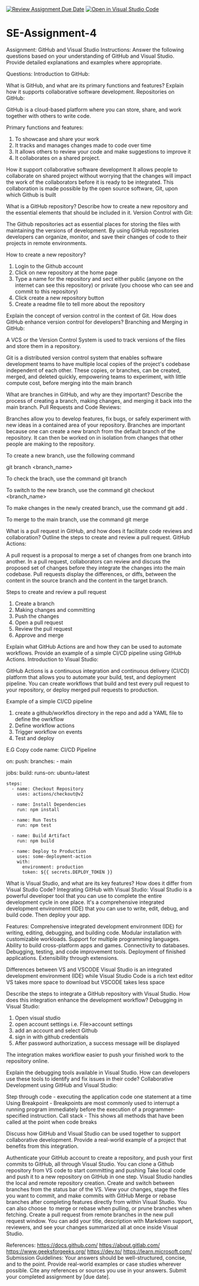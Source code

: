 [![Review Assignment Due Date](https://classroom.github.com/assets/deadline-readme-button-22041afd0340ce965d47ae6ef1cefeee28c7c493a6346c4f15d667ab976d596c.svg)](https://classroom.github.com/a/GvXCZgfk)
[![Open in Visual Studio Code](https://classroom.github.com/assets/open-in-vscode-2e0aaae1b6195c2367325f4f02e2d04e9abb55f0b24a779b69b11b9e10269abc.svg)](https://classroom.github.com/online_ide?assignment_repo_id=15600579&assignment_repo_type=AssignmentRepo)
# SE-Assignment-4
Assignment: GitHub and Visual Studio
Instructions:
Answer the following questions based on your understanding of GitHub and Visual Studio. Provide detailed explanations and examples where appropriate.

Questions:
Introduction to GitHub:

What is GitHub, and what are its primary functions and features? Explain how it supports collaborative software development.
Repositories on GitHub:

GitHub is a cloud-based platform where you can store, share, and work together with others to write code.

Primary functions and features:
1. To showcase and share your work
2. It tracks and manages changes made to code over time
3. It allows others to review your code and make suggestions to improve it
4. It collaborates on a shared project.

How it support collaborative software development
It allows people to collaborate on shared project without worrying that the changes will impact the work of the collaborators before it is ready to be integrated. This collaboration is made possible by the open source software, Git, upon which Github is built


What is a GitHub repository? Describe how to create a new repository and the essential elements that should be included in it.
Version Control with Git:

The Github repositories act as essential places for storing the files with maintaining the versions of development. By using GitHub repositories developers can organize, monitor, and save their changes of code to their projects in remote environments.

How to create a new repository?
1. Login to the Github account
2. Click on new repository at the home page
3. Type a name for the repository and sect either public (anyone on the internet can see this repository)  or private (you choose who can see and commit to this repository)
4. Click create a new repository button
5. Create a readme file to tell more about the repository

   
Explain the concept of version control in the context of Git. How does GitHub enhance version control for developers?
Branching and Merging in GitHub:

A VCS or the Version Control System is used to track versions of the files and store them in a repository. 

Git is a distributed version control system that enables software development teams to have multiple local copies of the project's codebase independent of each other. These copies, or branches, can be created, merged, and deleted quickly, empowering teams to experiment, with little compute cost, before merging into the main branch

What are branches in GitHub, and why are they important? Describe the process of creating a branch, making changes, and merging it back into the main branch.
Pull Requests and Code Reviews:

Branches allow you to develop features, fix bugs, or safely experiment with new ideas in a contained area of your repository.
Branches are important because one can create a new branch from the default branch of the repository. It can then be worked on in isolation from changes that other people are making to the repository.

To create a new branch, use the following command
  
  git branch <branch_name>

To check the brach, use the command
  git branch

To switch to the new branch, use the command
  git checkout <branch_name>

To make changes in the newly created branch, use the command 
git add .

To merge to the main branch, use the command 
git merge <branch-name>

What is a pull request in GitHub, and how does it facilitate code reviews and collaboration? Outline the steps to create and review a pull request.
GitHub Actions:

A pull request is a proposal to merge a set of changes from one branch into another. In a pull request, collaborators can review and discuss the proposed set of changes before they integrate the changes into the main codebase. Pull requests display the differences, or diffs, between the content in the source branch and the content in the target branch.

Steps to create and review a pull request
1. Create a branch
2. Making changes and committing
3. Push the changes
4. Open a pull request
5. Review the pull request
6. Approve and merge
   
Explain what GitHub Actions are and how they can be used to automate workflows. Provide an example of a simple CI/CD pipeline using GitHub Actions.
Introduction to Visual Studio:

GitHub Actions is a continuous integration and continuous delivery (CI/CD) platform that allows you to automate your build, test, and deployment pipeline. You can create workflows that build and test every pull request to your repository, or deploy merged pull requests to production.

Example of a simple CI/CD pipeline
1. create a github/workflos directory in the repo and add a YAML file to define the owrkflow
2. Define workflow actions
3. Trigger workflow on events
4. Test and deploy

E.G
Copy code
name: CI/CD Pipeline

on:
  push:
    branches:
      - main

jobs:
  build:
    runs-on: ubuntu-latest

    steps:
      - name: Checkout Repository
        uses: actions/checkout@v2

      - name: Install Dependencies
        run: npm install

      - name: Run Tests
        run: npm test

      - name: Build Artifact
        run: npm build

      - name: Deploy to Production
        uses: some-deployment-action
        with:
          environment: production
          token: ${{ secrets.DEPLOY_TOKEN }}


What is Visual Studio, and what are its key features? How does it differ from Visual Studio Code?
Integrating GitHub with Visual Studio:
Visual Studio is a powerful developer tool that you can use to complete the entire development cycle in one place. It's a comprehensive integrated development environment (IDE) that you can use to write, edit, debug, and build code. Then deploy your app.

Features:
Comprehensive integrated development environment (IDE) for writing, editing, debugging, and building code.
Modular installation with customizable workloads.
Support for multiple programming languages.
Ability to build cross-platform apps and games.
Connectivity to databases.
Debugging, testing, and code improvement tools.
Deployment of finished applications.
Extensibility through extensions.

Differences between VS and VSCODE
Visual Studio is an integrated development environment (IDE) while Visual Studio Code is a rich text editor
VS takes more space to download but VSCODE takes less space


Describe the steps to integrate a GitHub repository with Visual Studio. How does this integration enhance the development workflow?
Debugging in Visual Studio:

1. Open visual studio
2. open account settings i.e. File>account settings
3. add an account and select Github
4. sign in with github credentials
5. After password authorization, a success message will be displayed

The integration makes workflow easier to push your finished work to the repository online.

Explain the debugging tools available in Visual Studio. How can developers use these tools to identify and fix issues in their code?
Collaborative Development using GitHub and Visual Studio:

Step through code - executing the application code one statement at a time
Using Breakpoint - Breakpoints are most commonly used to interrupt a running program immediately before the execution of a programmer-specified instruction.
Call stack - This shows all methods that have been called at the point when code breaks

Discuss how GitHub and Visual Studio can be used together to support collaborative development. Provide a real-world example of a project that benefits from this integration.

Authenticate your GitHub account to create a repository, and push your first commits to GitHub, all through Visual Studio.
You can clone a Github repository from VS code to start committing and pushing
Take local code and push it to a new repository on GitHub in one step. Visual Studio handles the local and remote repository creation.
Create and switch between branches from the status bar of the VS. View your changes, stage the files you want to commit, and make commits with GitHub
Merge or rebase branches after completing features directly from within Visual Studio. You can also choose  to merge or rebase when pulling, or prune branches when fetching.
Create a pull request from remote branches in the new pull request window. You can add your title, description with Markdown support, reviewers, and see your changes summarized all at once inside Visual Studio.

References:
https://docs.github.com/
https://about.gitlab.com/
https://www.geeksforgeeks.org/
https://dev.to/
https://learn.microsoft.com/
Submission Guidelines:
Your answers should be well-structured, concise, and to the point.
Provide real-world examples or case studies wherever possible.
Cite any references or sources you use in your answers.
Submit your completed assignment by [due date].
